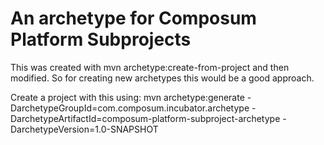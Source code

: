 # An archetype for Composum Platform Subprojects

This was created with mvn archetype:create-from-project and then modified. So for creating new archetypes this
would be a good approach.

Create a project with this using:
mvn archetype:generate -DarchetypeGroupId=com.composum.incubator.archetype -DarchetypeArtifactId=composum-platform-subproject-archetype -DarchetypeVersion=1.0-SNAPSHOT
